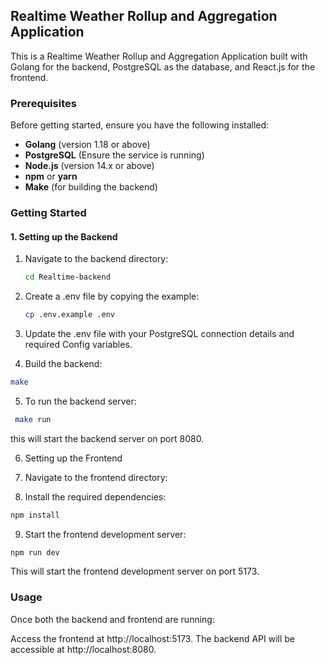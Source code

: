 ## Realtime Weather Rollup and Aggregation Application

This is a Realtime Weather Rollup and Aggregation Application built with Golang for the backend, PostgreSQL as the database, and React.js for the frontend.

### Prerequisites

Before getting started, ensure you have the following installed:

- **Golang** (version 1.18 or above)
- **PostgreSQL** (Ensure the service is running)
- **Node.js** (version 14.x or above)
- **npm** or **yarn**
- **Make** (for building the backend)

### Getting Started

#### 1. Setting up the Backend

1. Navigate to the backend directory:

   ```bash
   cd Realtime-backend
   ```

2. Create a .env file by copying the example:

   ```bash
   cp .env.example .env
   ```

3. Update the .env file with your PostgreSQL connection details and required Config variables.

4. Build the backend:

```bash
make
```

5. To run the backend server:

```bash
 make run
```

this will start the backend server on port 8080.

6. Setting up the Frontend

7. Navigate to the frontend directory:

8. Install the required dependencies:

```bash
npm install
```

9. Start the frontend development server:

```bash
npm run dev
```

This will start the frontend development server on port 5173.

### Usage

Once both the backend and frontend are running:

Access the frontend at http://localhost:5173.
The backend API will be accessible at http://localhost:8080.
